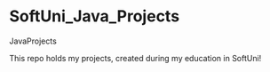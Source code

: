 # SoftUni_Java_Projects
JavaProjects

This repo holds my projects, created during my education in SoftUni!
